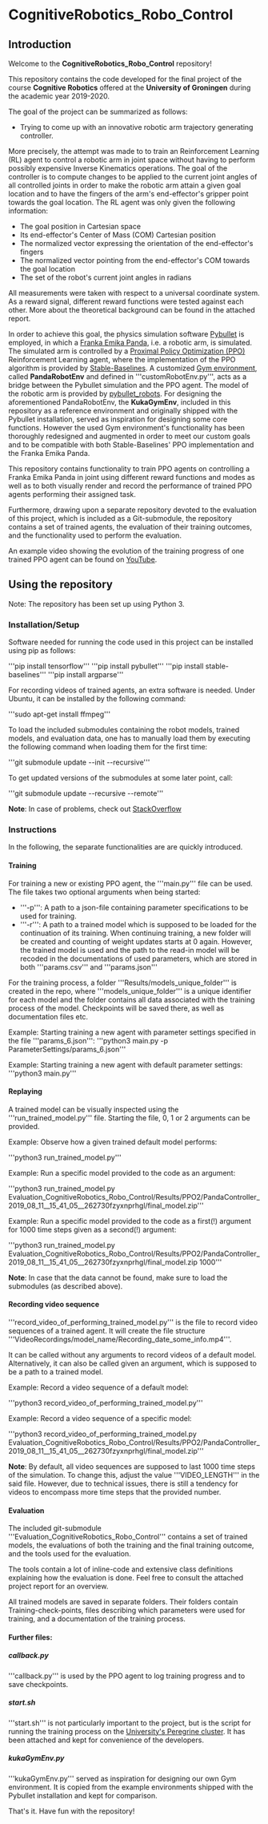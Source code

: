 # CognitiveRobotics_Robo_Control

## Introduction
Welcome to the **CognitiveRobotics_Robo_Control** repository!

This repository contains the code developed for the final project of the course **Cognitive Robotics** offered at the **University of Groningen** during the academic year 2019-2020.

The goal of the project can be summarized as follows:
<ul>
<li>Trying to come up with an innovative robotic arm trajectory generating controller.</li>
</ul>

More precisely, the attempt was made to to train an Reinforcement Learning (RL) agent to control a robotic arm in joint space without having to perform possibly expensive Inverse Kinematics operations.
The goal of the controller is to compute changes to be applied to the current joint angles of all controlled joints in order to make the robotic arm attain a given goal location and to have the fingers of the arm's end-effector's gripper point towards the goal location.
The RL agent was only given the following information:
<ul>
<li>The goal position in Cartesian space</li>
<li>Its end-effector's Center of Mass (COM) Cartesian position</li>
<li>The normalized vector expressing the orientation of the end-effector's fingers</li>
<li>The normalized vector pointing from the end-effector's COM towards the goal location</li>
<li>The set of the robot's current joint angles in radians</li>
</ul>
All measurements were taken with respect to a universal coordinate system.
As a reward signal, different reward functions were tested against each other.
More about the theoretical background can be found in the attached report.


In order to achieve this goal, the physics simulation software [Pybullet](https://pybullet.org/wordpress/) is employed, in which a [Franka Emika Panda](https://www.franka.de/technology), i.e. a robotic arm, is simulated.
The simulated arm is controlled by a [Proximal Policy Optimization (PPO)](https://arxiv.org/abs/1707.06347) Reinforcement Learning agent, where the implementation of the PPO algorithm is provided by [Stable-Baselines](https://stable-baselines.readthedocs.io/en/master/index.html).
A customized [Gym environment](https://gym.openai.com/), called **PandaRobotEnv** and defined in '''customRobotEnv.py''', acts as a bridge between the Pybullet simulation and the PPO agent.
The model of the robotic arm is provided by [pybullet_robots](https://github.com/erwincoumans/pybullet_robots).
For designing the aforementioned PandaRobotEnv, the **KukaGymEnv**, included in this repository as a reference environment and originally shipped with the Pybullet installation, served as inspiration for designing some core functions.
However the used Gym environment's functionality has been thoroughly redesigned and augmented in order to meet our custom goals and to be compatible with both Stable-Baselines' PPO implementation and the Franka Emika Panda. 

This repository contains functionality to train PPO agents on controlling a Franka Emika Panda in joint using different reward functions and modes as well as to both visually render and record the performance of trained PPO agents performing their assigned task.

Furthermore, drawing upon a separate repository devoted to the evaluation of this project, which is included as a Git-submodule, the repository contains a set of trained agents, the evaluation of their training outcomes, and the functionality used to perform the evaluation.

An example video showing the evolution of the training progress of one trained PPO agent can be found on [YouTube]().

## Using the repository
Note: The repository has been set up using Python 3.

### Installation/Setup
Software needed for running the code used in this project can be installed using pip as follows:

'''pip install tensorflow'''
'''pip install pybullet'''
'''pip install stable-baselines'''
'''pip install argparse'''

For recording videos of trained agents, an extra software is needed. Under Ubuntu, it can be installed by the following command:

'''sudo apt-get install ffmpeg'''

To load the included submodules containing the robot models, trained models, and evaluation data, one has to manually load them by executing the following command when loading them for the first time:

'''git submodule update --init --recursive'''

To get updated versions of the submodules at some later point, call:

'''git submodule update --recursive --remote'''

**Note**: In case of problems, check out [StackOverflow](https://stackoverflow.com/questions/1030169/easy-way-to-pull-latest-of-all-git-submodules)

### Instructions
In the following, the separate functionalities are are quickly introduced.
#### Training
For training a new or existing PPO agent, the '''main.py''' file can be used.
The file takes two optional arguments when being started:
<ul>
<li>'''-p''': A path to a json-file containing parameter specifications to be used for training.</li>
<li>'''-r''': A path to a trained model which is supposed to be loaded for the continuation of its training.
When continuing training, a new folder will be created and counting of weight updates starts at 0 again.
However, the trained model is used and the path to the read-in model will be recoded in the documentations of used parameters,
which are stored in both '''params.csv''' and '''params.json'''</li>
</ul>

For the training process, a folder '''Results/models_unique_folder''' is created in the repo, where '''models_unique_folder''' is a unique identifier for each model and
the folder contains all data associated with the training process of the model. Checkpoints will be saved there, as well as documentation files etc.

Example: Starting training a new agent with parameter settings specified in the file '''params_6.json''':
'''python3 main.py -p ParameterSettings/params_6.json'''

Example: Starting training a new agent with default parameter settings:
'''python3 main.py'''

#### Replaying
A trained model can be visually inspected using the '''run_trained_model.py''' file.
Starting the file, 0, 1 or 2 arguments can be provided.

Example: Observe how a given trained default model performs:

'''python3 run_trained_model.py'''

Example: Run a specific model provided to the code as an argument:

'''python3 run_trained_model.py Evaluation_CognitiveRobotics_Robo_Control/Results/PPO2/PandaController_2019_08_11__15_41_05__262730fzyxnprhgl/final_model.zip'''

Example: Run a specific model provided to the code as a first(!) argument for 1000 time steps given as a second(!) argument:

'''python3 run_trained_model.py Evaluation_CognitiveRobotics_Robo_Control/Results/PPO2/PandaController_2019_08_11__15_41_05__262730fzyxnprhgl/final_model.zip 1000'''

**Note**: In case that the data cannot be found, make sure to load the submodules (as described above).

#### Recording video sequence
'''record_video_of_performing_trained_model.py''' is the file to record video sequences of a trained agent.
It will create the file structure '''VideoRecordings/model_name/Recording_date_some_info.mp4'''.

It can be called without any arguments to record videos of a default model.
Alternatively, it can also be called given an argument, which is supposed to be a path to a trained model.

Example: Record a video sequence of a default model:

'''python3 record_video_of_performing_trained_model.py'''

Example: Record a video sequence of a specific model:

'''python3 record_video_of_performing_trained_model.py Evaluation_CognitiveRobotics_Robo_Control/Results/PPO2/PandaController_2019_08_11__15_41_05__262730fzyxnprhgl/final_model.zip'''

**Note**: By default, all video sequences are supposed to last 1000 time steps of the simulation.
To change this, adjust the value '''VIDEO_LENGTH''' in the said file.
However, due to technical issues, there is still a tendency for videos to encompass more time steps that the provided number.

#### Evaluation
The included git-submodule '''Evaluation_CognitiveRobotics_Robo_Control''' contains a set of trained models, the evaluations of both the training and the final training outcome,
and the tools used for the evaluation.

The tools contain a lot of inline-code and extensive class definitions explaining how the evaluation is done. Feel free to consult the attached project report for an overview.

All trained models are saved in separate folders. Their folders contain Training-check-points, files describing which parameters were used for training, and a documentation of the training process.

#### Further files:

##### callback.py
'''callback.py''' is used by the PPO agent to log training progress and to save checkpoints.

##### start.sh
'''start.sh''' is not particularly important to the project, but is the script for running the training process on the [University's Peregrine cluster](https://www.rug.nl/society-business/centre-for-information-technology/research/services/hpc/facilities/peregrine-hpc-cluster).
It has been attached and kept for convenience of the developers.

##### kukaGymEnv.py
'''kukaGymEnv.py''' served as inspiration for designing our own Gym environment. It is copied from the example environments shipped with the Pybullet installation and kept for comparison.

That's it. Have fun with the repository!